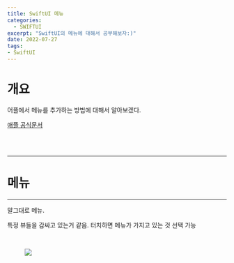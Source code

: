 ```yaml
---
title: SwiftUI 메뉴
categories:
  - SWIFTUI 
excerpt: "SwiftUI의 메뉴에 대해서 공부해보자:)"
date: 2022-07-27
tags:
- SwiftUI
---
```




# 개요

어플에서 메뉴를 추가하는 방법에 대해서 알아보겠다.


[애플 공식문서](https://developer.apple.com/documentation/swiftui/menu)


<br />
<br />

---

# 메뉴

---

말그대로 메뉴.

특정 뷰들을 감싸고 있는거 같음. 터치하면 메뉴가 가지고 있는 것 선택 가능

<br />

<figure>
	<a href="https://user-images.githubusercontent.com/79088896/181275055-ab5e564c-4946-4070-a6d6-d7206ace6249.png">
		<img src="https://user-images.githubusercontent.com/79088896/181275055-ab5e564c-4946-4070-a6d6-d7206ace6249.png" class="w8" />
	</a>
</figure>

